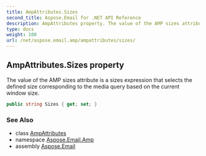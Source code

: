 ```yaml
---
title: AmpAttributes.Sizes
second_title: Aspose.Email for .NET API Reference
description: AmpAttributes property. The value of the AMP sizes attribute is a sizes expression that selects the defined size corresponding to the media query based on the current window size
type: docs
weight: 100
url: /net/aspose.email.amp/ampattributes/sizes/
---
```

## AmpAttributes.Sizes property

The value of the AMP sizes attribute is a sizes expression that selects the defined size corresponding to the media query based on the current window size.

```csharp
public string Sizes { get; set; }
```

### See Also

* class [AmpAttributes](../)
* namespace [Aspose.Email.Amp](../../ampattributes/)
* assembly [Aspose.Email](../../../)


